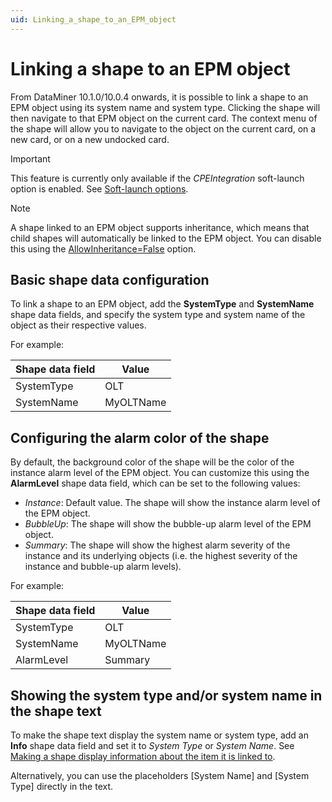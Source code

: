 ```yaml
---
uid: Linking_a_shape_to_an_EPM_object
---
```


# Linking a shape to an EPM object

From DataMiner 10.1.0/10.0.4 onwards, it is possible to link a shape to an EPM object using its system name and system type. Clicking the shape will then navigate to that EPM object on the current card. The context menu of the shape will allow you to navigate to the object on the current card, on a new card, or on a new undocked card.

> [!IMPORTANT]
> This feature is currently only available if the *CPEIntegration* soft-launch option is enabled. See [Soft-launch options](https://community.dataminer.services/documentation/soft-launch-options/).

> [!NOTE]
> A shape linked to an EPM object supports inheritance, which means that child shapes will automatically be linked to the EPM object. You can disable this using the [AllowInheritance=False](xref:Overview_of_page_and_shape_options#allowinheritancefalse) option.

## Basic shape data configuration

To link a shape to an EPM object, add the **SystemType** and **SystemName** shape data fields, and specify the system type and system name of the object as their respective values.

For example:

| Shape data field | Value |
|--|--|
| SystemType | OLT |
| SystemName | MyOLTName |

## Configuring the alarm color of the shape

By default, the background color of the shape will be the color of the instance alarm level of the EPM object. You can customize this using the **AlarmLevel** shape data field, which can be set to the following values:

- *Instance*: Default value. The shape will show the instance alarm level of the EPM object.
- *BubbleUp*: The shape will show the bubble-up alarm level of the EPM object.
- *Summary*: The shape will show the highest alarm severity of the instance and its underlying objects (i.e. the highest severity of the instance and bubble-up alarm levels).

For example:

| Shape data field | Value |
|--|--|
| SystemType | OLT |
| SystemName | MyOLTName |
| AlarmLevel | Summary |

## Showing the system type and/or system name in the shape text

To make the shape text display the system name or system type, add an **Info** shape data field and set it to *System Type* or *System Name*. See [Making a shape display information about the item it is linked to](xref:Making_a_shape_display_information_about_the_item_it_is_linked_to).

Alternatively, you can use the placeholders [System Name] and [System Type] directly in the text.
